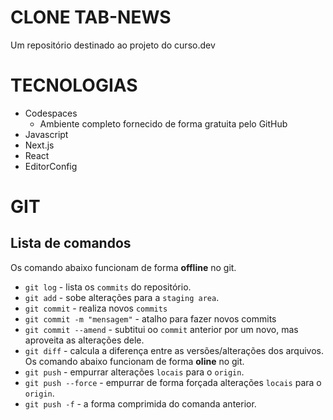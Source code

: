 # CLONE TAB-NEWS

Um repositório destinado ao projeto do curso.dev

# TECNOLOGIAS

- Codespaces
  - Ambiente completo fornecido de forma gratuita pelo GitHub
- Javascript
- Next.js
- React
- EditorConfig

# GIT

## Lista de comandos

Os comando abaixo funcionam de forma **offline** no git.

- `git log` - lista os `commits` do repositório.
- `git add` - sobe alterações para a `staging area`.
- `git commit` - realiza novos `commits`
- `git commit -m "mensagem"` - atalho para fazer novos commits
- `git commit --amend` - subtitui oo `commit` anterior por um novo, mas aproveita as alterações dele.
- `git diff` - calcula a diferença entre as versões/alterações dos arquivos.
  Os comando abaixo funcionam de forma **oline** no git.
- `git push` - empurrar alterações `locais` para o `origin`.
- `git push --force` - empurrar de forma forçada alterações `locais` para o `origin`.
- `git push -f` - a forma comprimida do comanda anterior.
